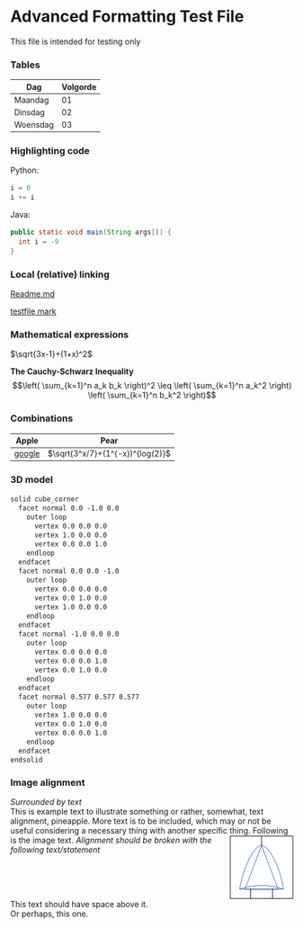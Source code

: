 # Advanced Formatting Test File
This file is intended for testing only

### Tables

 | **Dag** | **Volgorde** |
 | - | - |
 | Maandag | 01 |
 | Dinsdag | 02 |
 | Woensdag | 03 |

### Highlighting code
Python:
```python
i = 0
i += i
```

Java:
```java
public static void main(String args[]) {
  int i = -9
}
```

### Local (relative) linking
[Readme.md](/README.md) <!-- Case sensitive -->

[testfile mark](/testfilemark)

### Mathematical expressions
$\sqrt{3x-1}+(1+x)^2$

**The Cauchy-Schwarz Inequality**
$$\left( \sum_{k=1}^n a_k b_k \right)^2 \leq \left( \sum_{k=1}^n a_k^2 \right) \left( \sum_{k=1}^n b_k^2 \right)$$

### Combinations

| Apple | Pear |
| - | - |
| [google](www.google.com) | $\sqrt{3^x/7}+(1^{-x})^{log(2)}$ |

### 3D model
```stl
solid cube_corner
  facet normal 0.0 -1.0 0.0
    outer loop
      vertex 0.0 0.0 0.0
      vertex 1.0 0.0 0.0
      vertex 0.0 0.0 1.0
    endloop
  endfacet
  facet normal 0.0 0.0 -1.0
    outer loop
      vertex 0.0 0.0 0.0
      vertex 0.0 1.0 0.0
      vertex 1.0 0.0 0.0
    endloop
  endfacet
  facet normal -1.0 0.0 0.0
    outer loop
      vertex 0.0 0.0 0.0
      vertex 0.0 0.0 1.0
      vertex 0.0 1.0 0.0
    endloop
  endfacet
  facet normal 0.577 0.577 0.577
    outer loop
      vertex 1.0 0.0 0.0
      vertex 0.0 1.0 0.0
      vertex 0.0 0.0 1.0
    endloop
  endfacet
endsolid
```

### Image alignment
_Surrounded by text_ \
This is example text to illustrate something or rather, somewhat, text alignment, pineapple. More text is to be included, which may or not be useful considering a necessary thing with another specific thing. Following is the image text.
<img align="right" src="images/fta_symbol_xor.png">
_Alignment should be broken with the following text/statement_
<br clear="right"/>
This text should have space above it. \
Or perhaps, this one.